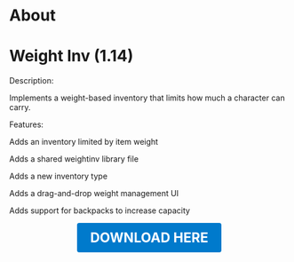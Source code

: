 # About

# Weight Inv (1.14)

Description:

Implements a weight-based inventory that limits how much a character can carry.

Features:

Adds an inventory limited by item weight

Adds a shared weightinv library file

Adds a new inventory type

Adds a drag-and-drop weight management UI

Adds support for backpacks to increase capacity

<p align="center"><a href="https://github.com/LiliaFramework/Modules/raw/refs/heads/gh-pages/inventory.zip" style="display:inline-block;padding:12px 24px;font-size:1.5rem;font-weight:bold;text-decoration:none;color:#fff;background-color:#007acc;border-radius:4px;">DOWNLOAD HERE</a></p>